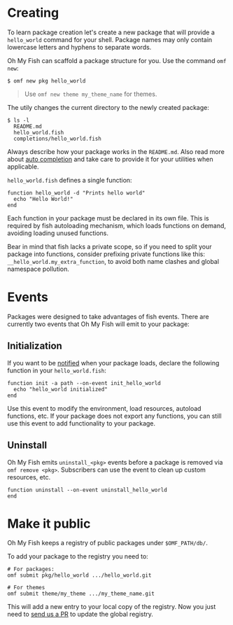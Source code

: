 # Creating

To learn package creation let's create a new package that will provide a `hello_world` command for your shell. Package names may only contain lowercase letters and hyphens to separate words.

Oh My Fish can scaffold a package structure for you. Use the command `omf new`:

```shell
$ omf new pkg hello_world
```

> Use `omf new theme my_theme_name` for themes.

The utily changes the current directory to the newly created package:

```
$ ls -l
  README.md
  hello_world.fish
  completions/hello_world.fish
```

Always describe how your package works in the `README.md`. Also read more about [auto completion](http://fishshell.com/docs/current/commands.html#complete) and take care to provide it for your utilities when applicable.

`hello_world.fish` defines a single function:

```shell
function hello_world -d "Prints hello world"
  echo "Hello World!"
end
```

Each function in your package must be declared in its own file. This is required by fish autoloading mechanism, which loads functions on demand, avoiding loading unused functions.

Bear in mind that fish lacks a private scope, so if you need to split your package into functions, consider prefixing private functions like this: `__hello_world.my_extra_function`, to avoid both name clashes and global namespace pollution.

# Events

Packages were designed to take advantages of fish events. There are currently two events that Oh My Fish will emit to your package:

## Initialization

If you want to be [notified](http://fishshell.com/docs/current/commands.html#emit) when your package loads, declare the following function in your `hello_world.fish`:

```shell
function init -a path --on-event init_hello_world
  echo "hello_world initialized"
end
```

Use this event to modify the environment, load resources, autoload functions, etc. If your package does not export any functions, you can still use this event to add functionality to your package.

## Uninstall

Oh My Fish emits `uninstall_<pkg>` events before a package is removed via `omf remove <pkg>`. Subscribers can use the event to clean up custom resources, etc.

```shell
function uninstall --on-event uninstall_hello_world
end
```


# Make it public

Oh My Fish keeps a registry of public packages under `$OMF_PATH/db/`.

To add your package to the registry you need to:

```shell
# For packages:
omf submit pkg/hello_world .../hello_world.git

# For themes
omf submit theme/my_theme .../my_theme_name.git
```

This will add a new entry to your local copy of the registry. Now you just need to [send us a PR][omf-pulls-link] to update the global registry.


[omf-pulls-link]: https://github.com/oh-my-fish/oh-my-fish/pulls
